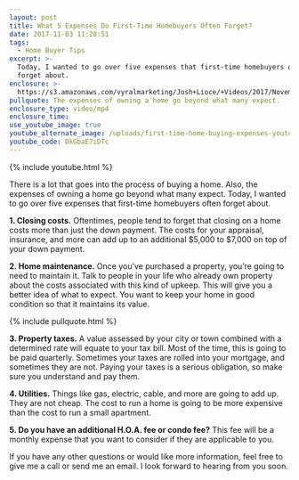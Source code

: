 ```yaml
---
layout: post
title: What 5 Expenses Do First-Time Homebuyers Often Forget?
date: 2017-11-03 11:28:51
tags:
  - Home Buyer Tips
excerpt: >-
  Today, I wanted to go over five expenses that first-time homebuyers often
  forget about.
enclosure: >-
  https://s3.amazonaws.com/vyralmarketing/Josh+Lioce/+Videos/2017/November/Milford+MA+Real+Estate+Agent-+What+5+Expenses+Do+First-Time+Homebuyers+Often+Forget%253F.mp4
pullquote: The expenses of owning a home go beyond what many expect.
enclosure_type: video/mp4
enclosure_time:
use_youtube_image: true
youtube_alternate_image: /uploads/first-time-home-buying-expenses-youtube.jpg
youtube_code: DkGbaE7iDTc
---
```



{% include youtube.html %}

There is a lot that goes into the process of buying a home. Also, the expenses of owning a home go beyond what many expect. Today, I wanted to go over five expenses that first-time homebuyers often forget about.

**1. Closing costs.** Oftentimes, people tend to forget that closing on a home costs more than just the down payment. The costs for your appraisal, insurance, and more can add up to an additional $5,000 to $7,000 on top of your down payment.

**2. Home maintenance.** Once you’ve purchased a property, you’re going to need to maintain it. Talk to people in your life who already own property about the costs associated with this kind of upkeep. This will give you a better idea of what to expect. You want to keep your home in good condition so that it maintains its value.

{% include pullquote.html %}

**3. Property taxes.** A value assessed by your city or town combined with a determined rate will equate to your tax bill. Most of the time, this is going to be paid quarterly. Sometimes your taxes are rolled into your mortgage, and sometimes they are not. Paying your taxes is a serious obligation, so make sure you understand and pay them.

**4. Utilities.** Things like gas, electric, cable, and more are going to add up. They are not cheap. The cost to run a home is going to be more expensive than the cost to run a small apartment.

**5. Do you have an additional H.O.A. fee or condo fee?** This fee will be a monthly expense that you want to consider if they are applicable to you.

If you have any other questions or would like more information, feel free to give me a call or send me an email. I look forward to hearing from you soon.